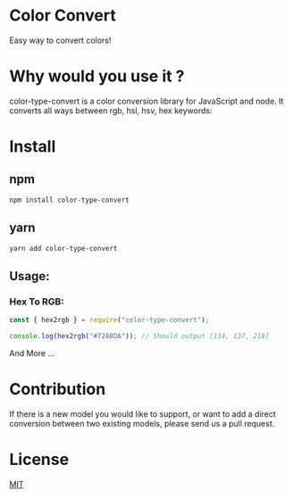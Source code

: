 # Color Convert
Easy way to convert colors!

# Why would you use it ?
color-type-convert is a color conversion library for JavaScript and node. It converts all ways between rgb, hsl, hsv, hex keywords:

# Install
## npm

```sh
npm install color-type-convert
```

## yarn

```sh
yarn add color-type-convert
```
## Usage:
### Hex To RGB:

```js
const { hex2rgb } = require("color-type-convert");

console.log(hex2rgb("#7288DA")); // Should output [114, 137, 218]
```
And More ...

# Contribution

If there is a new model you would like to support, or want to add a direct conversion between two existing models, please send us a pull request.

# License

[MIT](http://opensource.org/licenses/MIT)
